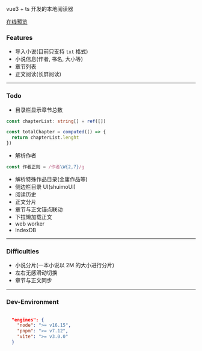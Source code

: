 vue3 + ts 开发的本地阅读器

[在线预览](https://txt.akexc.com)

### Features

- 导入小说(目前只支持 `txt` 格式)
- 小说信息(作者, 书名, 大小等)
- 章节列表
- 正文阅读(长屏阅读)

---

### Todo

- 目录栏显示章节总数

```ts
const chapterList: string[] = ref([])

const totalChapter = computed(() => {
  return chapterList.lenght
})
```

- 解析作者

```ts
const 作者正则 = /作者\W{2,7}/g
```

- 解析特殊作品目录(金庸作品等)
- 侧边栏目录 UI(shuimoUI)
- 阅读历史
- 正文分片
- 章节与正文锚点联动
- 下拉懒加载正文
- web worker
- IndexDB

---

### Difficulties

- 小说分片(一本小说以 2M 的大小进行分片)
- 左右无感滑动切换
- 章节与正文同步

---

### Dev-Environment

```json

  "engines": {
    "node": ">= v16.15",
    "pnpm": ">= v7.12",
    "vite": ">= v3.0.0"
  }


```

